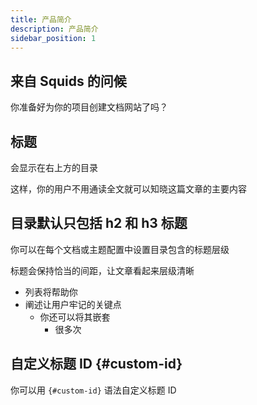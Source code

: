 ```yaml
---
title: 产品简介
description: 产品简介
sidebar_position: 1
---
```


## 来自 Squids 的问候

你准备好为你的项目创建文档网站了吗？

## 标题

会显示在右上方的目录

这样，你的用户不用通读全文就可以知晓这篇文章的主要内容

## 目录默认只包括 h2 和 h3 标题

你可以在每个文档或主题配置中设置目录包含的标题层级

标题会保持恰当的间距，让文章看起来层级清晰

- 列表将帮助你
- 阐述让用户牢记的关键点
  - 你还可以将其嵌套
    - 很多次

## 自定义标题 ID {#custom-id}

你可以用 `{#custom-id}` 语法自定义标题 ID
